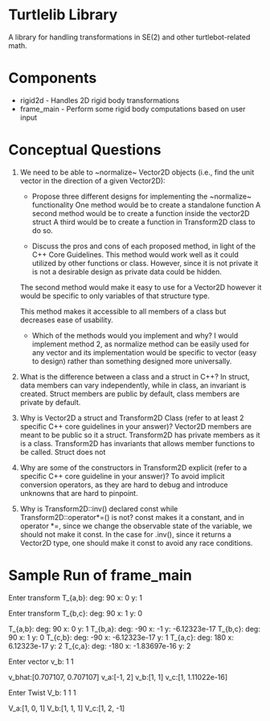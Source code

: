 # Turtlelib Library
A library for handling transformations in SE(2) and other turtlebot-related math.

# Components
- rigid2d - Handles 2D rigid body transformations
- frame_main - Perform some rigid body computations based on user input

# Conceptual Questions
1. We need to be able to ~normalize~ Vector2D objects (i.e., find the unit vector in the direction of a given Vector2D):
   - Propose three different designs for implementing the ~normalize~ functionality
    One method would be to create a standalone function
    A second method would be to create a function inside the vector2D struct
    A third would be to create a function in Transform2D class to do so. 

   - Discuss the pros and cons of each proposed method, in light of the C++ Core Guidelines.
   This method would work well as it could utilized by other functions or class. However, since it is not private it is not a desirable design as private data could be hidden. 

   The second method would make it easy to use for a Vector2D however it would be specific to only variables of that structure type.

   This method makes it accessible to all members of a class but decreases ease of usability. 

   - Which of the methods would you implement and why?
   I would implement method 2, as normalize method can be easily used for any vector and its implementation would be specific to vector (easy to design) rather than something designed more universally.  

2. What is the difference between a class and a struct in C++?
In struct, data members can vary independently, while in class, an invariant is created. 
Struct members are public by default, class members are private by default. 

3. Why is Vector2D a struct and Transform2D Class (refer to at least 2 specific C++ core guidelines in your answer)?
Vector2D members are meant to be public so it a struct. Transform2D has private members as it is a class. Transform2D has invariants that allows member functions to be called. Struct does not 


4. Why are some of the constructors in Transform2D explicit (refer to a specific C++ core guideline in your answer)?
To avoid implicit conversion operators, as they are hard to debug and introduce unknowns that are hard to pinpoint. 

5. Why is Transform2D::inv() declared const while Transform2D::operator*=() is not?
const makes it a constant, and in operator *=, since we change the observable state of the variable, we should not make it const. In the case for .inv(), since it returns a Vector2D type, one should make it const to avoid any race conditions.  

# Sample Run of frame_main

Enter transform T_{a,b}:
deg: 90 x: 0 y: 1

Enter transform T_{b,c}:
deg: 90 x: 1 y: 0

T_{a,b}: deg: 90 x: 0 y: 1
T_{b,a}: deg: -90 x: -1 y: -6.12323e-17
T_{b,c}: deg: 90 x: 1 y: 0
T_{c,b}: deg: -90 x: -6.12323e-17 y: 1
T_{a,c}: deg: 180 x: 6.12323e-17 y: 2
T_{c,a}: deg: -180 x: -1.83697e-16 y: 2

Enter vector v_b:
1 1 

v_bhat:[0.707107, 0.707107]
v_a:[-1, 2]
v_b:[1, 1]
v_c:[1, 1.11022e-16]

Enter Twist V_b:
1 1 1

V_a:[1, 0, 1]
V_b:[1, 1, 1]
V_c:[1, 2, -1]
